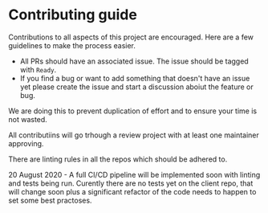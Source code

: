 # Contributing guide

Contributions to all aspects of this project are encouraged. Here are a few guidelines to make the process easier.

 - All PRs should have an associated issue. The issue should be tagged with `Ready`.
 - If you find a bug or want to add something that doesn't have an issue yet please create the issue and start a discussion aboiut the feature or bug.

We are doing this to prevent duplication of effort and to ensure your time is not wasted.

All contributiins will go trhough a review project with at least one maintainer approving.

There are linting rules in all the repos which should be adhered to.

20 August 2020 - A full CI/CD pipeline will be implemented soon with linting and tests being run. Curently there are no tests yet on the client repo, that will change soon plus a significant refactor of the code needs to happen to set some best practoses.
